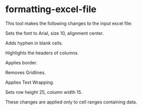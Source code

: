 # formatting-excel-file

This tool makes the following changes to the input excel file: 

Sets the font to Arial, size 10, alignment center.

Adds hyphen in blank cells.

Highlights the headers of columns.

Applies border.

Removes Gridlines.

Applies Text Wrapping.

Sets row height 25, column width 15.

These changes are applied only to cell ranges containing data.
